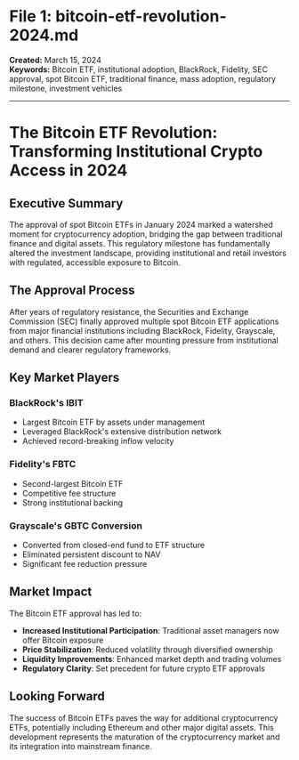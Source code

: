 # File 1: bitcoin-etf-revolution-2024.md

**Created:** March 15, 2024  
**Keywords:** Bitcoin ETF, institutional adoption, BlackRock, Fidelity, SEC approval, spot Bitcoin ETF, traditional finance, mass adoption, regulatory milestone, investment vehicles

---

# The Bitcoin ETF Revolution: Transforming Institutional Crypto Access in 2024

## Executive Summary

The approval of spot Bitcoin ETFs in January 2024 marked a watershed moment for cryptocurrency adoption, bridging the gap between traditional finance and digital assets. This regulatory milestone has fundamentally altered the investment landscape, providing institutional and retail investors with regulated, accessible exposure to Bitcoin.

## The Approval Process

After years of regulatory resistance, the Securities and Exchange Commission (SEC) finally approved multiple spot Bitcoin ETF applications from major financial institutions including BlackRock, Fidelity, Grayscale, and others. This decision came after mounting pressure from institutional demand and clearer regulatory frameworks.

## Key Market Players

### BlackRock's IBIT
- Largest Bitcoin ETF by assets under management
- Leveraged BlackRock's extensive distribution network
- Achieved record-breaking inflow velocity

### Fidelity's FBTC
- Second-largest Bitcoin ETF
- Competitive fee structure
- Strong institutional backing

### Grayscale's GBTC Conversion
- Converted from closed-end fund to ETF structure
- Eliminated persistent discount to NAV
- Significant fee reduction pressure

## Market Impact

The Bitcoin ETF approval has led to:
- **Increased Institutional Participation**: Traditional asset managers now offer Bitcoin exposure
- **Price Stabilization**: Reduced volatility through diversified ownership
- **Liquidity Improvements**: Enhanced market depth and trading volumes
- **Regulatory Clarity**: Set precedent for future crypto ETF approvals

## Looking Forward

The success of Bitcoin ETFs paves the way for additional cryptocurrency ETFs, potentially including Ethereum and other major digital assets. This development represents the maturation of the cryptocurrency market and its integration into mainstream finance.